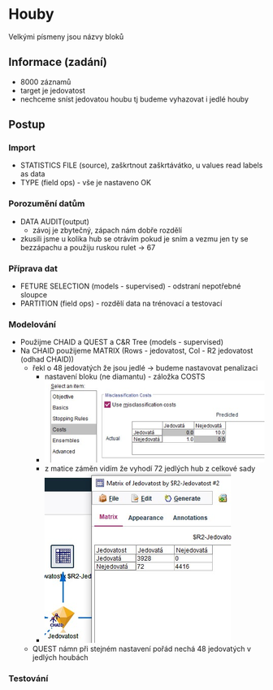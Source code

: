 # Houby
Velkými písmeny jsou názvy bloků
## Informace (zadání)
- 8000 záznamů
- target je jedovatost
- nechceme sníst jedovatou houbu tj budeme vyhazovat i jedlé houby
## Postup
### Import
- STATISTICS FILE (source), zaškrtnout zaškrtávátko, u values read labels as data
- TYPE (field ops) - vše je nastaveno OK

### Porozumění datům
 - DATA AUDIT(output)
   - závoj je zbytečný, zápach nám dobře rozdělí
 - zkusili jsme  u kolika hub se otrávím pokud je sním a vezmu jen ty se bezzápachu a použiju ruskou rulet -> 67

### Příprava dat
- FETURE SELECTION (models - supervised) - odstraní nepotřebné sloupce
- PARTITION (field ops) - rozdělí data na trénovací a testovací
  
### Modelování
 - Použijme CHAID a QUEST a C&R Tree (models - supervised)
 - Na CHAID použijeme MATRIX (Rows - jedovatost, Col - R2 jedovatost (odhad CHAID))
   - řekl o 48 jedovatých že jsou jedlé -> budeme nastavovat penalizaci
     - nastavení bloku (ne diamantu) - záložka COSTS 
     - ![penalizace](penalizace.jpg)
     - z matice záměn vidím že vyhodí 72 jedlých hub z celkové sady
     - ![Vyhodím jedlých](jedle-penal.jpg)
   - QUEST námn při stejném nastavení pořád nechá 48 jedovatých v jedlých houbách

### Testování